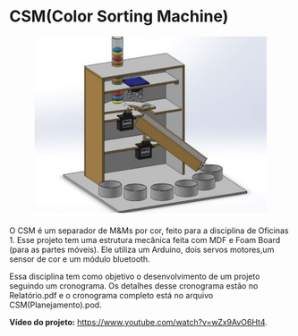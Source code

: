 # CSM(Color Sorting Machine)
<p align="center">
 <img src=https://github.com/EnzoTT/CSM-Color-Sorting-Machine-/blob/main/CSM.PNG>


O CSM é um separador de M&amp;Ms por cor, feito para a disciplina de Oficinas 1. Esse projeto tem uma estrutura mecânica feita com MDF e Foam Board (para as partes móveis). Ele utiliza um Arduino, dois servos motores,um sensor de cor e um módulo bluetooth. 
 
 Essa disciplina tem como objetivo o desenvolvimento de um projeto seguindo um cronograma. Os detalhes desse cronograma estão no Relatório.pdf e o cronograma completo está no arquivo CSM(Planejamento).pod.
 
**Vídeo do projeto:** https://www.youtube.com/watch?v=wZx9AvO6Ht4.
